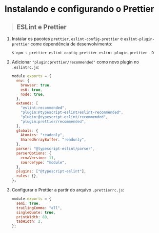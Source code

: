 # Instalando e configurando o Prettier

> ## **ESLint e Prettier**

1. Instalar os pacotes `prettier`, `eslint-config-prettier` e `eslint-plugin-prettier` come dependência de desenvolvimento:

   ```shell
   $ npm i prettier eslint-config-prettier eslint-plugin-prettier -D
   ```

2. Adicionar `"plugin:prettier/recommended"` como novo plugin no `.eslintrc.js`:

   ```js
   module.exports = {
     env: {
       browser: true,
       es6: true,
       node: true,
     },
     extends: [
       "eslint:recommended",
       "plugin:@typescript-eslint/eslint-recommended",
       "plugin:@typescript-eslint/recommended",
       "plugin:prettier/recommended",
     ],
     globals: {
       Atomics: "readonly",
       SharedArrayBuffer: "readonly",
     },
     parser: "@typescript-eslint/parser",
     parserOptions: {
       ecmaVersion: 11,
       sourceType: "module",
     },
     plugins: ["@typescript-eslint"],
     rules: {},
   };
   ```

3. Configurar o Prettier a partir do arquivo `.prettierrc.js`:

   ```js
   module.exports = {
     semi: true,
     trailingComma: "all",
     singleQuote: true,
     printWidth: 80,
     tabWidth: 2,
   };
   ```
